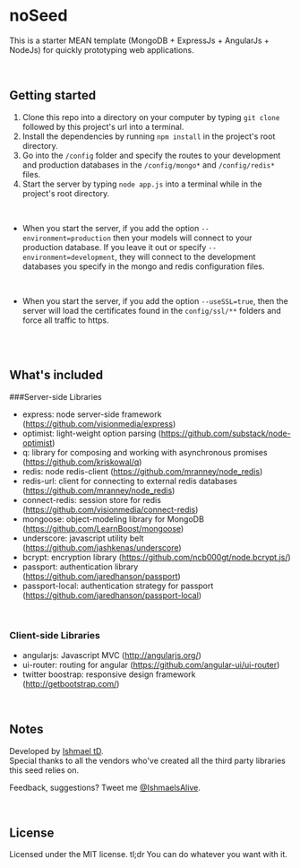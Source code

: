 # noSeed

This is a starter MEAN template (MongoDB + ExpressJs + AngularJs + NodeJs) for quickly prototyping web applications.

<br />

## Getting started
1. Clone this repo into a directory on your computer by typing `git clone` followed by this project's url into a terminal. <br />
2. Install the dependencies by running `npm install` in the project's root directory. <br />
3. Go into the `/config` folder and specify the routes to your development and production databases in the `/config/mongo*` and `/config/redis*` files. <br />
4. Start the server by typing `node app.js` into a terminal while in the project's root directory.

<br />

* When you start the server, if you add the option `--environment=production` then your models will connect to your production database. If you leave it out or specify `--environment=development`, they will connect to the development databases you specify in the mongo and redis configuration files.

<br />

* When you start the server, if you add the option `--useSSL=true`, then the server will load the certificates found in the `config/ssl/**` folders and force all traffic to https.

<br /><br />

## What's included
###Server-side Libraries
- express: node server-side framework (https://github.com/visionmedia/express) <br />
- optimist: light-weight option parsing (https://github.com/substack/node-optimist) <br />
- q: library for composing and working with asynchronous promises (https://github.com/kriskowal/q) <br />
- redis: node redis-client (https://github.com/mranney/node_redis) <br />
- redis-url: client for connecting to external redis databases (https://github.com/mranney/node_redis) <br />
- connect-redis: session store for redis (https://github.com/visionmedia/connect-redis) <br />
- mongoose: object-modeling library for MongoDB (https://github.com/LearnBoost/mongoose) <br />
- underscore: javascript utility belt (https://github.com/jashkenas/underscore) <br />
- bcrypt: encryption library (https://github.com/ncb000gt/node.bcrypt.js/) <br />
- passport: authentication library (https://github.com/jaredhanson/passport) <br />
- passport-local: authentication strategy for passport (https://github.com/jaredhanson/passport-local) <br />

<br />

### Client-side Libraries
- angularjs: Javascript MVC (http://angularjs.org/) <br />
- ui-router: routing for angular (https://github.com/angular-ui/ui-router) <br />
- twitter boostrap: responsive design framework (http://getbootstrap.com/) <br />

<br />

## Notes
Developed by <a href='http://twitter.com/ishmaelsalive'>Ishmael tD</a>. <br />
Special thanks to all the vendors who've created all the third party libraries this seed relies on. <br />

Feedback, suggestions? Tweet me <a href='http://twitter.com/ishmaelsalive'>@IshmaelsAlive</a>. <br />

<br />

## License
Licensed under the MIT license. tl;dr You can do whatever you want with it.